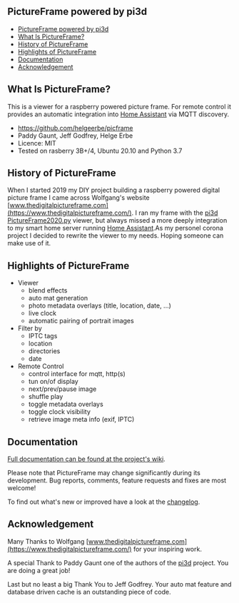 ## PictureFrame powered by pi3d

- [PictureFrame powered by pi3d](#pictureframe-powered-by-pi3d)
- [What Is PictureFrame?](#what-is-pictureframe)
- [History of PictureFrame](#history-of-pictureframe)
- [Highlights of PictureFrame](#highlights-of-pictureframe)
- [Documentation](#documentation)
- [Acknowledgement](#acknowledgement)

## What Is PictureFrame?

This is a viewer for a raspberry powered picture frame. For remote control it provides an automatic integration into [Home Assistant](https://www.home-assistant.io/) via MQTT discovery.

- https://github.com/helgeerbe/picframe
- Paddy Gaunt, Jeff Godfrey, Helge Erbe
- Licence: MIT
- Tested on rasberry 3B+/4, Ubuntu 20.10 and Python 3.7

## History of PictureFrame

When I started 2019 my DIY project building a raspberry powered digital picture frame I came across Wolfgang's website [www.thedigitalpictureframe.com](https://www.thedigitalpictureframe.com/). I ran my frame with the [pi3d PictureFrame2020.py](https://github.com/pi3d/pi3d_demos) viewer, but always missed a more deeply integration to my smart home server running [Home Assistant](https://www.home-assistant.io/).As my personel corona project I decided to rewrite the viewer to my needs. Hoping  someone can make use of it.


## Highlights of PictureFrame

- Viewer
  - blend effects
  - auto mat generation
  - photo metadata overlays (title, location, date, ...)
  - live clock
  - automatic pairing of portrait images
- Filter by
  - IPTC tags
  - location
  - directories
  - date
- Remote Control
  - control interface for mqtt, http(s)
  - tun on/of display
  - next/prev/pause image
  - shuffle play
  - toggle metadata overlays
  - toggle clock visibility
  - retrieve image meta info (exif, IPTC)

## Documentation

[Full documentation can be found at the project's wiki](https://github.com/helgeerbe/picframe/wiki).

Please note that PictureFrame may change significantly during its development.
Bug reports, comments, feature requests and fixes are most welcome!

To find out what's new or improved have a look at the [changelog](https://github.com/helgeerbe/picframe/wiki/Changelog).

## Acknowledgement

Many Thanks to Wolfgang [www.thedigitalpictureframe.com](https://www.thedigitalpictureframe.com/) for your inspiring work. 

A special Thank to Paddy Gaunt one of the authors of the [pi3d](https://github.com/pi3d/pi3d_demos) project. You are doing a great job!

Last but no least a big Thank You to Jeff Godfrey. Your auto mat feature and database driven cache is an outstanding piece of code.
